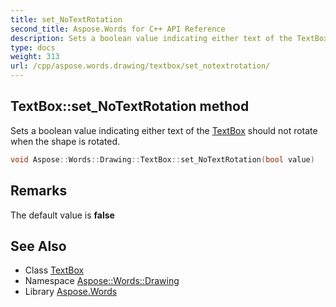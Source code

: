 ```yaml
---
title: set_NoTextRotation
second_title: Aspose.Words for C++ API Reference
description: Sets a boolean value indicating either text of the TextBox should not rotate when the shape is rotated.
type: docs
weight: 313
url: /cpp/aspose.words.drawing/textbox/set_notextrotation/
---
```

## TextBox::set_NoTextRotation method


Sets a boolean value indicating either text of the [TextBox](../) should not rotate when the shape is rotated.

```cpp
void Aspose::Words::Drawing::TextBox::set_NoTextRotation(bool value)
```

## Remarks


The default value is **false**
## See Also

* Class [TextBox](../)
* Namespace [Aspose::Words::Drawing](../../)
* Library [Aspose.Words](../../../)
